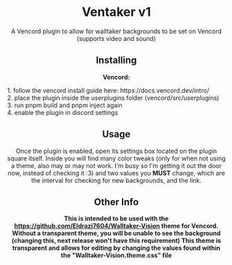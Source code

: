 <div align="center">

# Ventaker v1
A Vencord plugin to allow for walltaker backgrounds to be set on Vencord (supports video and sound)

## Installing

**Vencord:**
<div align="left">
1. follow the vencord install guide here: https://docs.vencord.dev/intro/<br>
2. place the plugin inside the userplugins folder (vencord/src/userplugins)<br>
3. run pnpm build and pnpm inject again<br>
4. enable the plugin in discord settings

<div align="center">
  
## Usage
Once the plugin is enabled, open its settings box located on the plugin square itself. Inside you will find many color tweaks (only for when not using a theme, also may or may not work. I'm busy so I'm getting it out the door now, instead of checking it :3) and two values you **MUST** change, which are the interval for checking for new backgrounds, and the link.
## Other Info
**This is intended to be used with the https://github.com/Eldrazi7604/Walltaker-Vision theme for Vencord. Without a transparent theme, you will be unable to see the background (changing this, next release won't have this requirement) This theme is transparent and allows for editing by changing the values found within the "Walltaker-Vision.theme.css" file**

